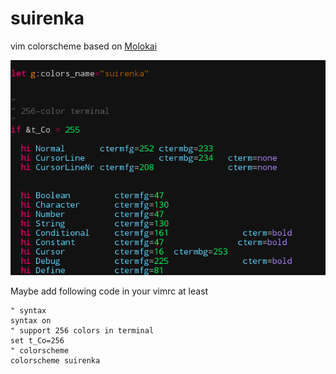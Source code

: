 # suirenka  

vim colorscheme based on [Molokai](https://github.com/tomasr/molokai)  

![](https://github.com/Hanaasagi/suirenka/blob/master/screenshot.png)  

Maybe add following code in your vimrc at least  

    " syntax
    syntax on
    " support 256 colors in terminal
    set t_Co=256
    " colorscheme
    colorscheme suirenka
